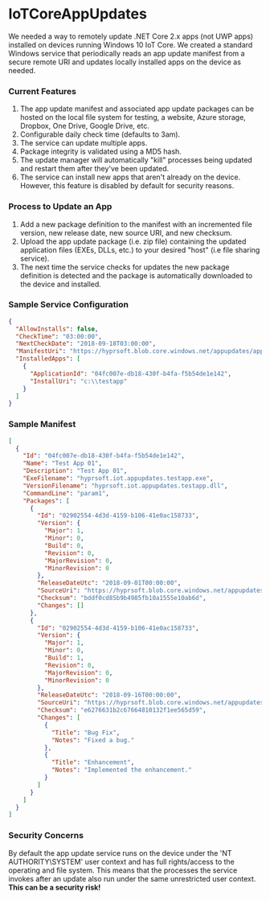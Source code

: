 # IoTCoreAppUpdates
We needed a way to remotely update .NET Core 2.x apps (not UWP apps) installed on devices running Windows 10 IoT Core.  We created a standard Windows service that periodically reads an app update manifest from a secure remote URI and updates locally installed apps on the device as needed.

### Current Features
1. The app update manifest and associated app update packages can be hosted on the local file system for testing, a website, Azure storage, Dropbox, One Drive, Google Drive, etc.
2. Configurable daily check time (defaults to 3am). 
3. The service can update multiple apps.
4. Package integrity is validated using a MD5 hash.
5. The update manager will automatically "kill" processes being updated and restart them after they've been updated.
6. The service can install new apps that aren't already on the device.  However, this feature is disabled by default for security reasons.

### Process to Update an App
1. Add a new package definition to the manifest with an incremented file version, new release date, new source URI, and new checksum.
2. Upload the app update package (i.e. zip file) containing the updated application files (EXEs, DLLs, etc.) to your desired "host" (i.e  file sharing service).
3. The next time the service checks for updates the new package definition is detected and the package is automatically downloaded to the device and installed.

### Sample Service Configuration

```json
{
  "AllowInstalls": false,
  "CheckTime": "03:00:00",
  "NextCheckDate": "2018-09-18T03:00:00",
  "ManifestUri": "https://hyprsoft.blob.core.windows.net/appupdates/app-update-manifest.json?sp=r&st=2018-09-18T16:16:41Z&se=2099-09-19T00:16:41Z&spr=https&sv=2017-11-09&sig=0UkUjglKo0NDoJs9ZPLvnGiwK38vj6G2l4NibOSorWQ%3D&sr=b",
  "InstalledApps": [
    {
      "ApplicationId": "04fc007e-db18-430f-b4fa-f5b54de1e142",
      "InstallUri": "c:\\testapp"
    }
  ]
}
```
### Sample Manifest

```json
[
  {
    "Id": "04fc007e-db18-430f-b4fa-f5b54de1e142",
    "Name": "Test App 01",
    "Description": "Test App 01",
    "ExeFilename": "hyprsoft.iot.appupdates.testapp.exe",
    "VersionFilename": "hyprsoft.iot.appupdates.testapp.dll",
    "CommandLine": "param1",
    "Packages": [
      {
        "Id": "02902554-4d3d-4159-b106-41e0ac158733",
        "Version": {
          "Major": 1,
          "Minor": 0,
          "Build": 0,
          "Revision": 0,
          "MajorRevision": 0,
          "MinorRevision": 0
        },
        "ReleaseDateUtc": "2018-09-01T00:00:00",
        "SourceUri": "https://hyprsoft.blob.core.windows.net/appupdates/testapp01_1000.zip?sp=r&st=2018-09-18T16:18:09Z&se=2099-09-19T00:18:09Z&spr=https&sv=2017-11-09&sig=aCWyOnZ0TnPzrwWbUIgfFjutiLBERaX0t7HwNOR1%2BG8%3D&sr=b",
        "Checksum": "bddf0cd85b9b4985fb10a1555e10ab6d",
        "Changes": []
      },
      {
        "Id": "02902554-4d3d-4159-b106-41e0ac158733",
        "Version": {
          "Major": 1,
          "Minor": 0,
          "Build": 1,
          "Revision": 0,
          "MajorRevision": 0,
          "MinorRevision": 0
        },
        "ReleaseDateUtc": "2018-09-16T00:00:00",
        "SourceUri": "https://hyprsoft.blob.core.windows.net/appupdates/testapp01_1010.zip?sp=r&st=2018-09-18T16:18:46Z&se=2099-09-19T00:18:46Z&spr=https&sv=2017-11-09&sig=7LTMdPFGlmBl0FmjjXcJ%2BSiwPLH3VSx1XGtHPMJ2aL8%3D&sr=b",
        "Checksum": "e6276631b2c67664810132f1ee565d59",
        "Changes": [
          {
            "Title": "Bug Fix",
            "Notes": "Fixed a bug."
          },
          {
            "Title": "Enhancement",
            "Notes": "Implemented the enhancement."
          }
        ]
      }
    ]
  }
]
```

### Security Concerns
By default the app update service runs on the device under the 'NT AUTHORITY\SYSTEM' user context and has full rights/access to the operating and file system.  This means that the processes the service invokes after an update also run under the same unrestricted user context. **This can be a security risk!**
